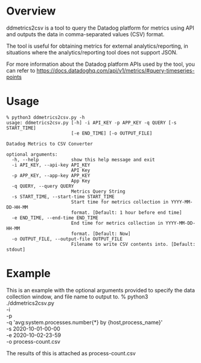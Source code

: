 # Overview

ddmetrics2csv is a tool to query the Datadog platform for metrics using API and outputs the data in comma-separated values (CSV) format.

The tool is useful for obtaining metrics for external analytics/reporting, in situations where the analytics/reporting tool does not support JSON.

For more information about the Datadog platform APIs used by the tool, you can refer to https://docs.datadoghq.com/api/v1/metrics/#query-timeseries-points

# Usage

```
% python3 ddmetrics2csv.py -h
usage: ddmetrics2csv.py [-h] -i API_KEY -p APP_KEY -q QUERY [-s START_TIME]
                        [-e END_TIME] [-o OUTPUT_FILE]

Datadog Metrics to CSV Converter

optional arguments:
  -h, --help            show this help message and exit
  -i API_KEY, --api-key API_KEY
                        API Key
  -p APP_KEY, --app-key APP_KEY
                        App Key
  -q QUERY, --query QUERY
                        Metrics Query String
  -s START_TIME, --start-time START_TIME
                        Start time for metrics collection in YYYY-MM-DD-HH-MM
                        format. [Default: 1 hour before end time]
  -e END_TIME, --end-time END_TIME
                        End time for metrics collection in YYYY-MM-DD-HH-MM
                        format. [Default: Now]
  -o OUTPUT_FILE, --output-file OUTPUT_FILE
                        Filename to write CSV contents into. [Default: stdout]
```
# Example

This is an example with the optional arguments provided to specify the data collection window, and file name to output to.
% python3 ./ddmetrics2csv.py \
 -i <API Key redacted> \
 -p <App Key redacted> \
 -q 'avg:system.processes.number{*} by {host,process_name}' \
 -s 2020-10-01-00-00 \
 -e 2020-10-02-23-59 \
 -o process-count.csv
 
 The results of this is attached as process-count.csv
